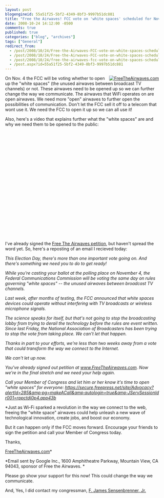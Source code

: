 ```yaml
---
layout: post
blogengineid: 55a51f25-5bf2-4349-8bf3-9997b51dc881
title: "Free the Airwaves! FCC vote on 'white spaces' scheduled for Nov. 4!"
date: 2008-10-24 14:12:00 -0500
comments: true
published: true
categories: ["blog", "archives"]
tags: ["General"]
redirect_from: 
  - /post/2008/10/24/Free-the-Airwaves-FCC-vote-on-white-spaces-scheduled-for-Nov-4.aspx
  - /post/2008/10/24/Free-the-Airwaves-FCC-vote-on-white-spaces-scheduled-for-Nov-4
  - /post/2008/10/24/free-the-airwaves-fcc-vote-on-white-spaces-scheduled-for-nov-4
  - /post.aspx?id=55a51f25-5bf2-4349-8bf3-9997b51dc881
---
```

<!-- more -->
<div style="float: right">
<a href="http://www.freetheairwaves.com/"><img src="http://www.freetheairwaves.com/images/blog_badges/badge2_rev.jpg" border="0" alt="FreeTheAirwaves.com" /></a>
</div>


On Nov. 4 the FCC will be voting whether to open up the &quot;white spaces&quot; (the unused airwaves between broadcast TV channels) or not. These airwaves need to be opened up so we can further change the way we communicate. The airwaves that WiFi operates on are open airwaves. We need more &quot;open&quot; airwaves to further open the possibilities of communication. Don&#39;t let the FCC sell it off to a telecom that wont use it. We need the FCC to open it up so we can all use it!



Also, here&#39;s a video that explains further what the &quot;white spaces&quot; are and why we need them to be opened to the public:

<div>
<object classid="clsid:d27cdb6e-ae6d-11cf-96b8-444553540000" codebase="http://download.macromedia.com/pub/shockwave/cabs/flash/swflash.cab#version=6,0,40,0" width="425" height="344">
	<param name="width" value="425" />
	<param name="height" value="344" />
	<param name="allowfullscreen" value="true" />
	<param name="src" value="http://www.youtube.com/v/3YViVGwf-Bc&amp;color1=0xb1b1b1&amp;color2=0xcfcfcf&amp;fs=1" />
	<embed type="application/x-shockwave-flash" width="425" height="344" allowfullscreen="true" src="http://www.youtube.com/v/3YViVGwf-Bc&amp;color1=0xb1b1b1&amp;color2=0xcfcfcf&amp;fs=1"></embed>
</object>
</div>


I&#39;ve already signed the <a href="http://www.FreeTheAirwaves.com">Free The Airwaves petition</a>, but haven&#39;t spread the word yet. So, here&#39;s a reposting of an email I recieved today: 



*This Election Day, there&#39;s more than one important vote going on. And there&#39;s something we need you to do to get ready!*



*While you&#39;re casting your ballot at the polling place on November 4, the Federal Communications Commission will be voting the same day on rules governing &quot;white spaces&quot; -- the unused airwaves between broadcast TV channels.*



*Last week, after months of testing, the FCC announced that white spaces devices could operate without interfering with TV broadcasts or wireless microphone signals.*



*The science speaks for itself, but that&#39;s not going to stop the broadcasting lobby from trying to derail the technology before the rules are event written. Since last Friday, the National Association of Broadcasters has been trying to stop the vote from taking place. We can&#39;t let that happen.*



*Thanks in part to your efforts, we&#39;re less than two weeks away from a vote that could transform the way we connect to the Internet.*



*We can&#39;t let up now.*



*You&#39;ve already signed out petition at <a href="http://www.FreeTheAirwaves.com">www.FreeTheAirwaves.com</a>. Now we&#39;re in the final stretch and we need your help again.*



*Call your Member of Congress and let him or her know it&#39;s time to open &quot;white spaces&quot; for everyone:  <a href="https://secure.freepress.net/site/Advocacy?alertId=285&amp;pg=makeACall&amp;autologin=true&amp;JServSessionIdr001=rppctdj0p4.app43b">https://secure.freepress.net/site/Advocacy?alertId=285&amp;pg=makeACall&amp;autologin=true&amp;JServSessionIdr001=rppctdj0p4.app43b</a>*



*Just as Wi-Fi sparked a revolution in the way we connect to the web, freeing the &quot;white space&quot; airwaves could help unleash a new wave of technological innovation, create jobs, and boost our economy.



But it can happen only if the FCC moves forward. Encourage your friends to sign the petition and call your Member of Congress today.



Thanks,

<a href="http://www.FreeTheAirwaves.com">FreeTheAirwaves.com</a>*



*Email sent by Google Inc., 1600 Amphitheatre Parkway, Mountain View, CA 94043, sponsor of Free the Airwaves. *





Please go show your support for this now! This could change the way we communicate.



And, Yes, I did contact my congressman,  <a href="http://sensenbrenner.house.gov/email_zip.htm">F. James Sensenbrenner, Jr.</a>

